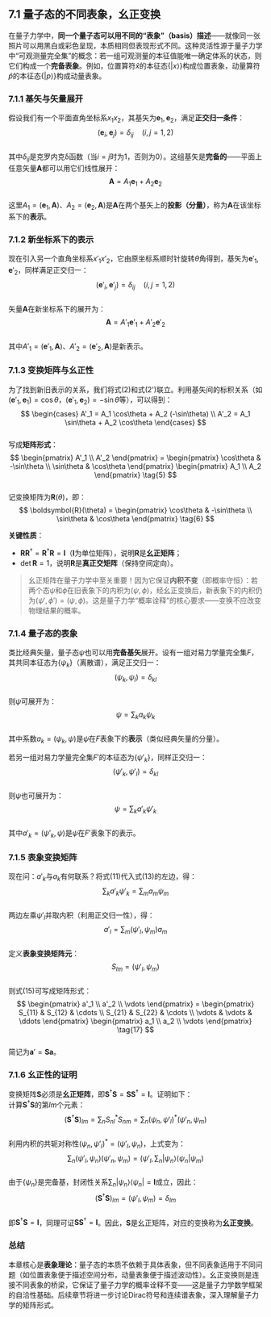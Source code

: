 ## 7.1 量子态的不同表象，幺正变换  

在量子力学中，**同一个量子态可以用不同的“表象”（basis）描述**——就像同一张照片可以用黑白或彩色呈现，本质相同但表现形式不同。这种灵活性源于量子力学中“可观测量完全集”的概念：若一组可观测量的本征值能唯一确定体系的状态，则它们构成一个**完备表象**。例如，位置算符$\hat{x}$的本征态$\{|x\rangle\}$构成位置表象，动量算符$\hat{p}$的本征态$\{|p\rangle\}$构成动量表象。  


### 7.1.1 基矢与矢量展开  
假设我们有一个平面直角坐标系$x_1x_2$，其基矢为$\boldsymbol{e}_1, \boldsymbol{e}_2$，满足**正交归一条件**：  
$$
(\boldsymbol{e}_i, \boldsymbol{e}_j) = \delta_{ij} \quad (i,j=1,2) \tag{1}
$$  
其中$\delta_{ij}$是克罗内克δ函数（当$i=j$时为1，否则为0）。这组基矢是**完备的**——平面上任意矢量$\boldsymbol{A}$都可以用它们线性展开：  
$$
\boldsymbol{A} = A_1 \boldsymbol{e}_1 + A_2 \boldsymbol{e}_2 \tag{2}
$$  
这里$A_1 = (\boldsymbol{e}_1, \boldsymbol{A})$、$A_2 = (\boldsymbol{e}_2, \boldsymbol{A})$是$\boldsymbol{A}$在两个基矢上的**投影（分量）**，称为$\boldsymbol{A}$在该坐标系下的**表示**。  


### 7.1.2 新坐标系下的表示  
现在引入另一个直角坐标系$x'_1x'_2$，它由原坐标系顺时针旋转$\theta$角得到，基矢为$\boldsymbol{e}'_1, \boldsymbol{e}'_2$，同样满足正交归一：  
$$
(\boldsymbol{e}'_i, \boldsymbol{e}'_j) = \delta_{ij} \quad (i,j=1,2) \tag{1'}
$$  
矢量$\boldsymbol{A}$在新坐标系下的展开为：  
$$
\boldsymbol{A} = A'_1 \boldsymbol{e}'_1 + A'_2 \boldsymbol{e}'_2 \tag{2'}
$$  
其中$A'_1 = (\boldsymbol{e}'_1, \boldsymbol{A})$、$A'_2 = (\boldsymbol{e}'_2, \boldsymbol{A})$是新表示。  


### 7.1.3 变换矩阵与幺正性  
为了找到新旧表示的关系，我们将式(2)和式(2')联立。利用基矢间的标积关系（如$(\boldsymbol{e}'_1, \boldsymbol{e}_1) = \cos\theta$，$(\boldsymbol{e}'_1, \boldsymbol{e}_2) = -\sin\theta$等），可以得到：  
$$
\begin{cases}
A'_1 = A_1 \cos\theta + A_2 (-\sin\theta) \\
A'_2 = A_1 \sin\theta + A_2 \cos\theta
\end{cases}
$$  
写成**矩阵形式**：  
$$
\begin{pmatrix} A'_1 \\ A'_2 \end{pmatrix} = 
\begin{pmatrix} \cos\theta & -\sin\theta \\ \sin\theta & \cos\theta \end{pmatrix}
\begin{pmatrix} A_1 \\ A_2 \end{pmatrix} \tag{5}
$$  
记变换矩阵为$\boldsymbol{R}(\theta)$，即：  
$$
\boldsymbol{R}(\theta) = 
\begin{pmatrix} \cos\theta & -\sin\theta \\ \sin\theta & \cos\theta \end{pmatrix} \tag{6}
$$  

**关键性质**：  
- $\boldsymbol{R}\boldsymbol{R}^\dagger = \boldsymbol{R}^\dagger\boldsymbol{R} = \boldsymbol{I}$（$\boldsymbol{I}$为单位矩阵），说明$\boldsymbol{R}$是**幺正矩阵**；  
- $\det\boldsymbol{R} = 1$，说明$\boldsymbol{R}$是**真正交矩阵**（保持空间定向）。  

>幺正矩阵在量子力学中至关重要！因为它保证**内积不变**（即概率守恒）：若两个态$\psi$和$\phi$在旧表象下的内积为$(\psi,\phi)$，经幺正变换后，新表象下的内积仍为$(\psi',\phi') = (\psi,\phi)$。这是量子力学“概率诠释”的核心要求——变换不应改变物理结果的概率。  


### 7.1.4 量子态的表象  
类比经典矢量，量子态$\psi$也可以用**完备基矢**展开。设有一组对易力学量完全集$F$，其共同本征态为$\{\psi_k\}$（离散谱），满足正交归一：  
$$
(\psi_k, \psi_l) = \delta_{kl} \tag{10}
$$  
则$\psi$可展开为：  
$$
\psi = \sum_k a_k \psi_k \tag{11}
$$  
其中系数$a_k = (\psi_k, \psi)$是$\psi$在$F$表象下的**表示**（类似经典矢量的分量）。  

若另一组对易力学量完全集$F'$的本征态为$\{\psi'_k\}$，同样正交归一：  
$$
(\psi'_k, \psi'_l) = \delta_{kl} \tag{12}
$$  
则$\psi$也可展开为：  
$$
\psi = \sum_k a'_k \psi'_k \tag{13}
$$  
其中$a'_k = (\psi'_k, \psi)$是$\psi$在$F'$表象下的表示。  


### 7.1.5 表象变换矩阵  
现在问：$a'_k$与$a_k$有何联系？将式(11)代入式(13)的左边，得：  
$$
\sum_k a'_k \psi'_k = \sum_m a_m \psi_m \tag{14}
$$  
两边左乘$\psi'_l$并取内积（利用正交归一性），得：  
$$
a'_l = \sum_m (\psi'_l, \psi_m) a_m \tag{15}
$$  
定义**表象变换矩阵元**：  
$$
S_{lm} = (\psi'_l, \psi_m) \tag{16}
$$  
则式(15)可写成矩阵形式：  
$$
\begin{pmatrix} a'_1 \\ a'_2 \\ \vdots \end{pmatrix} = 
\begin{pmatrix} S_{11} & S_{12} & \cdots \\ S_{21} & S_{22} & \cdots \\ \vdots & \vdots & \ddots \end{pmatrix}
\begin{pmatrix} a_1 \\ a_2 \\ \vdots \end{pmatrix} \tag{17}
$$  
简记为$\boldsymbol{a}' = \boldsymbol{S} \boldsymbol{a}$。  


### 7.1.6 幺正性的证明  
变换矩阵$\boldsymbol{S}$必须是**幺正矩阵**，即$\boldsymbol{S}^\dagger\boldsymbol{S} = \boldsymbol{S}\boldsymbol{S}^\dagger = \boldsymbol{I}$。证明如下：  
计算$\boldsymbol{S}^\dagger\boldsymbol{S}$的第$lm$个元素：  
$$
(\boldsymbol{S}^\dagger\boldsymbol{S})_{lm} = \sum_n S_{nl}^* S_{nm} = \sum_n (\psi_n, \psi'_l)^* (\psi'_n, \psi_m)
$$  
利用内积的共轭对称性$(\psi_n, \psi'_l)^* = (\psi'_l, \psi_n)$，上式变为：  
$$
\sum_n (\psi'_l, \psi_n)(\psi'_n, \psi_m) = (\psi'_l, \sum_n |\psi_n\rangle\langle\psi_n| \psi_m)
$$  
由于$\{\psi_n\}$是完备基，封闭性关系$\sum_n |\psi_n\rangle\langle\psi_n| = \boldsymbol{I}$成立，因此：  
$$
(\boldsymbol{S}^\dagger\boldsymbol{S})_{lm} = (\psi'_l, \psi_m) = \delta_{lm}
$$  
即$\boldsymbol{S}^\dagger\boldsymbol{S} = \boldsymbol{I}$，同理可证$\boldsymbol{S}\boldsymbol{S}^\dagger = \boldsymbol{I}$。因此，$\boldsymbol{S}$是幺正矩阵，对应的变换称为**幺正变换**。  
### 总结  
本章核心是**表象理论**：量子态的本质不依赖于具体表象，但不同表象适用于不同问题（如位置表象便于描述空间分布，动量表象便于描述波动性）。幺正变换则是连接不同表象的桥梁，它保证了量子力学的概率诠释不变——这是量子力学数学框架的自洽性基础。后续章节将进一步讨论Dirac符号和连续谱表象，深入理解量子力学的矩阵形式。
